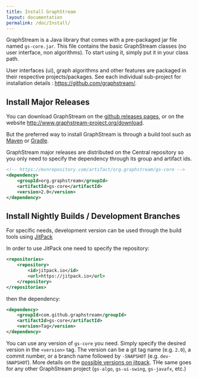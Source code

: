 ```yaml
---
title: Install GraphStream  
layout: documentation
permalink: /doc/Install/
---
```



GraphStream is a Java library that comes with a pre-packaged jar file named `gs-core.jar`. This file  contains the basic GraphStream classes (no user interface, non algorithms). To start using it, simply put it in your class path.

User interfaces (ui), graph algorithms and other features are packaged in their respective projects/packages. See each individual sub-project for installation details : <https://github.com/graphstream/>.

## Install Major Releases

You can download GraphStream on the [github releases pages](https://github.com/graphstream/gs-core/releases/), or on the website <http://www.graphstream-project.org/download>.

But the preferred way to install GraphStream is through a build tool such as [Maven](https://maven.apache.org/) or [Gradle](https://gradle.org/).

GraphStream major releases are distributed on the Central repository so you only need to specify the dependency through its group and artifact ids. 

```xml
<!-- https://mvnrepository.com/artifact/org.graphstream/gs-core -->
<dependency>
    <groupId>org.graphstream</groupId>
    <artifactId>gs-core</artifactId>
    <version>2.0</version>
</dependency>
```

## Install Nightly Builds / Development Branches

For specific needs, development version can be used through the build tools using [JitPack](https://jitpack.io/#graphstream/gs-core)

In order to use JitPack one need to specify the repository:

```xml
<repositories>
    <repository>
        <id>jitpack.io</id>
        <url>https://jitpack.io</url>
    </repository>
</repositories>
```

then the dependency:

```xml
<dependency>
    <groupId>com.github.graphstream</groupId>
    <artifactId>gs-core</artifactId>
    <version>Tag</version>
</dependency>
```

You can use any version of `gs-core` you need. Simply specify the desired version in the `<version>` tag. The version can be a git tag name (e.g. `2.0`), a commit number, or a branch name followed by `-SNAPSHOT` (e.g. `dev-SNAPSHOT`). More details on the [possible versions on jitpack](https://jitpack.io/#graphstream/gs-core). THe same goes for any other GraphStream project (`gs-algo`, `gs-ui-swing`, `gs-javafx`, etc.)
